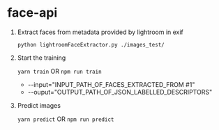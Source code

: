 # face-api
1. Extract faces from metadata provided by lightroom in exif

   `python lightroomFaceExtractor.py ./images_test/`

2. Start the training

   `yarn train` OR `npm run train`  

   - --input="INPUT_PATH_OF_FACES_EXTRACTED_FROM #1"
   - --ouput="OUTPUT_PATH_OF_JSON_LABELLED_DESCRIPTORS"

3. Predict images

   `yarn predict` OR `npm run predict`  